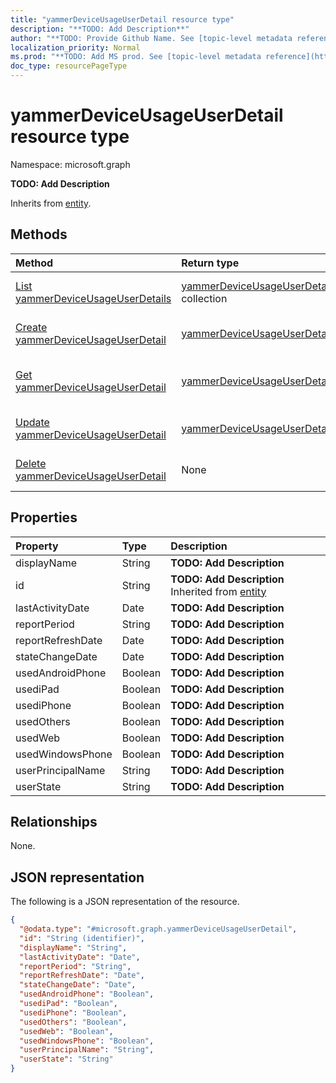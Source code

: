 ```yaml
---
title: "yammerDeviceUsageUserDetail resource type"
description: "**TODO: Add Description**"
author: "**TODO: Provide Github Name. See [topic-level metadata reference](https://msgo.azurewebsites.net/add/document/guidelines/metadata.html#topic-level-metadata)**"
localization_priority: Normal
ms.prod: "**TODO: Add MS prod. See [topic-level metadata reference](https://msgo.azurewebsites.net/add/document/guidelines/metadata.html#topic-level-metadata)**"
doc_type: resourcePageType
---
```


# yammerDeviceUsageUserDetail resource type

Namespace: microsoft.graph



**TODO: Add Description**


Inherits from [entity](../resources/entity.md).

## Methods
|Method|Return type|Description|
|:---|:---|:---|
|[List yammerDeviceUsageUserDetails](../api/yammerdeviceusageuserdetail-list.md)|[yammerDeviceUsageUserDetail](../resources/yammerdeviceusageuserdetail.md) collection|Get a list of the [yammerDeviceUsageUserDetail](../resources/yammerdeviceusageuserdetail.md) objects and their properties.|
|[Create yammerDeviceUsageUserDetail](../api/yammerdeviceusageuserdetail-create.md)|[yammerDeviceUsageUserDetail](../resources/yammerdeviceusageuserdetail.md)|Create a new [yammerDeviceUsageUserDetail](../resources/yammerdeviceusageuserdetail.md) object.|
|[Get yammerDeviceUsageUserDetail](../api/yammerdeviceusageuserdetail-get.md)|[yammerDeviceUsageUserDetail](../resources/yammerdeviceusageuserdetail.md)|Read the properties and relationships of a [yammerDeviceUsageUserDetail](../resources/yammerdeviceusageuserdetail.md) object.|
|[Update yammerDeviceUsageUserDetail](../api/yammerdeviceusageuserdetail-update.md)|[yammerDeviceUsageUserDetail](../resources/yammerdeviceusageuserdetail.md)|Update the properties of a [yammerDeviceUsageUserDetail](../resources/yammerdeviceusageuserdetail.md) object.|
|[Delete yammerDeviceUsageUserDetail](../api/yammerdeviceusageuserdetail-delete.md)|None|Deletes a [yammerDeviceUsageUserDetail](../resources/yammerdeviceusageuserdetail.md) object.|

## Properties
|Property|Type|Description|
|:---|:---|:---|
|displayName|String|**TODO: Add Description**|
|id|String|**TODO: Add Description** Inherited from [entity](../resources/entity.md)|
|lastActivityDate|Date|**TODO: Add Description**|
|reportPeriod|String|**TODO: Add Description**|
|reportRefreshDate|Date|**TODO: Add Description**|
|stateChangeDate|Date|**TODO: Add Description**|
|usedAndroidPhone|Boolean|**TODO: Add Description**|
|usediPad|Boolean|**TODO: Add Description**|
|usediPhone|Boolean|**TODO: Add Description**|
|usedOthers|Boolean|**TODO: Add Description**|
|usedWeb|Boolean|**TODO: Add Description**|
|usedWindowsPhone|Boolean|**TODO: Add Description**|
|userPrincipalName|String|**TODO: Add Description**|
|userState|String|**TODO: Add Description**|

## Relationships
None.

## JSON representation
The following is a JSON representation of the resource.
<!-- {
  "blockType": "resource",
  "keyProperty": "id",
  "@odata.type": "microsoft.graph.yammerDeviceUsageUserDetail",
  "baseType": "microsoft.graph.entity",
  "openType": false
}
-->
``` json
{
  "@odata.type": "#microsoft.graph.yammerDeviceUsageUserDetail",
  "id": "String (identifier)",
  "displayName": "String",
  "lastActivityDate": "Date",
  "reportPeriod": "String",
  "reportRefreshDate": "Date",
  "stateChangeDate": "Date",
  "usedAndroidPhone": "Boolean",
  "usediPad": "Boolean",
  "usediPhone": "Boolean",
  "usedOthers": "Boolean",
  "usedWeb": "Boolean",
  "usedWindowsPhone": "Boolean",
  "userPrincipalName": "String",
  "userState": "String"
}
```

